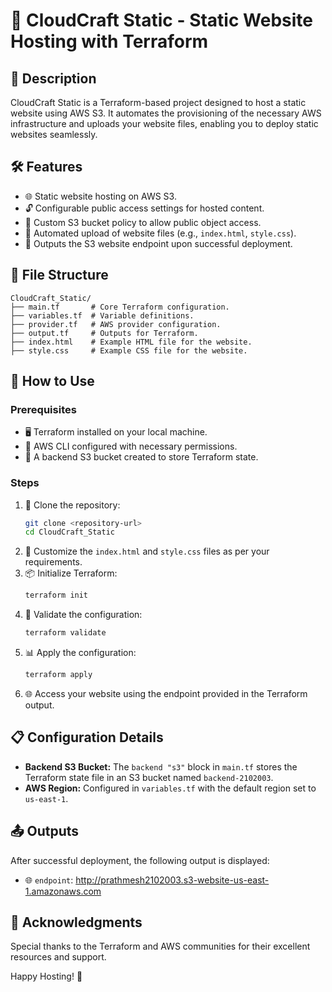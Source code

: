 # 🌟 CloudCraft Static - Static Website Hosting with Terraform

## 📜 Description
CloudCraft Static is a Terraform-based project designed to host a static website using AWS S3. It automates the provisioning of the necessary AWS infrastructure and uploads your website files, enabling you to deploy static websites seamlessly.

## 🛠️ Features
- 🌐 Static website hosting on AWS S3.
- 🔓 Configurable public access settings for hosted content.
- 📜 Custom S3 bucket policy to allow public object access.
- 🔄 Automated upload of website files (e.g., `index.html`, `style.css`).
- 📍 Outputs the S3 website endpoint upon successful deployment.

## 📂 File Structure
```
CloudCraft_Static/
├── main.tf       # Core Terraform configuration.
├── variables.tf  # Variable definitions.
├── provider.tf   # AWS provider configuration.
├── output.tf     # Outputs for Terraform.
├── index.html    # Example HTML file for the website.
├── style.css     # Example CSS file for the website.
```

## 🚀 How to Use

### Prerequisites
- 🖥️ Terraform installed on your local machine.
- 🔑 AWS CLI configured with necessary permissions.
- 📂 A backend S3 bucket created to store Terraform state.

### Steps
1. 📝 Clone the repository:
   ```bash
   git clone <repository-url>
   cd CloudCraft_Static
   ```
2. 🔧 Customize the `index.html` and `style.css` files as per your requirements.
3. 📦 Initialize Terraform:
   ```bash
   terraform init
   ```
4. 📐 Validate the configuration:
   ```bash
   terraform validate
   ```
5. 📊 Apply the configuration:
   ```bash
   terraform apply
   ```
6. 🌐 Access your website using the endpoint provided in the Terraform output.

## 📋 Configuration Details
- **Backend S3 Bucket:**
  The `backend "s3"` block in `main.tf` stores the Terraform state file in an S3 bucket named `backend-2102003`.
- **AWS Region:**
  Configured in `variables.tf` with the default region set to `us-east-1`.

## 📤 Outputs
After successful deployment, the following output is displayed:
- 🌐 `endpoint`: http://prathmesh2102003.s3-website-us-east-1.amazonaws.com

## 🎉 Acknowledgments
Special thanks to the Terraform and AWS communities for their excellent resources and support.

Happy Hosting! 🚀

